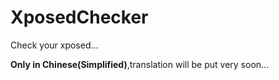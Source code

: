 # XposedChecker
Check your xposed...  
  
**Only in Chinese(Simplified)**,translation will be put very soon...
